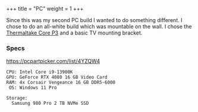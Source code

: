 +++
title = "PC"
weight = 1
+++

Since this was my second PC build I wanted to do something different. I chose to do an all-white build which was mountable on the wall. I chose the [Thermaltake Core P3](https://pcpartpicker.com/product/r6DzK8/thermaltake-core-p3-snow-edition-atx-mid-tower-case-ca-1g4-00m6wn-05) and a basic TV mounting bracket. 
### Specs
https://pcpartpicker.com/list/4YZQW4

```
CPU: Intel Core i9-13900K
GPU: GeForce RTX 4080 16 GB Video Card
RAM: 4x Corsair Vengeance 16 GB DDR5-6000
 OS: Windows 11 Pro

Storage: 
  Samsung 980 Pro 2 TB NVMe SSD
```